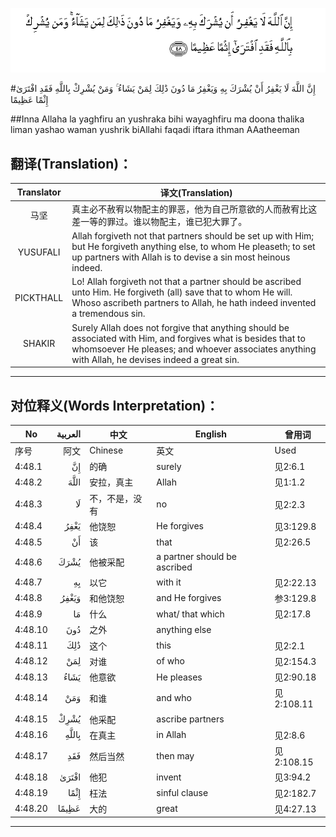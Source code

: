 ![004:048](images/004_048.gif)

#إِنَّ اللَّهَ لَا يَغْفِرُ أَنْ يُشْرَكَ بِهِ وَيَغْفِرُ مَا دُونَ ذَٰلِكَ لِمَنْ يَشَاءُ ۚ وَمَنْ يُشْرِكْ بِاللَّهِ فَقَدِ افْتَرَىٰ إِثْمًا عَظِيمًا 

##Inna Allaha la yaghfiru an yushraka bihi wayaghfiru ma doona thalika liman yashao waman yushrik biAllahi faqadi iftara ithman AAatheeman 

## 翻译(Translation)：

| Translator | 译文(Translation)                                            |
| :--------: | ------------------------------------------------------------ |
|    马坚    | 真主必不赦宥以物配主的罪恶，他为自己所意欲的人而赦宥比这差一等的罪过。谁以物配主，谁已犯大罪了。 |
|  YUSUFALI  | Allah forgiveth not that partners should be set up with Him; but He forgiveth anything else, to whom He pleaseth; to set up partners with Allah is to devise a sin most heinous indeed. |
| PICKTHALL  | Lo! Allah forgiveth not that a partner should be ascribed unto Him. He forgiveth (all) save that to whom He will. Whoso ascribeth partners to Allah, he hath indeed invented a tremendous sin. |
|   SHAKIR   | Surely Allah does not forgive that anything should be associated with Him, and forgives what is besides that to whomsoever He pleases; and whoever associates anything with Allah, he devises indeed a great sin. |

---

## 对位释义(Words Interpretation)：

| No   | العربية | 中文    | English | 曾用词 |
| ---- | ------: | ------- | ------- | ------ |
| 序号 |    阿文 | Chinese | 英文    | Used   |
| 4:48.1  | إِنَّ    | 的确           | surely                       | 见2:6.1    |
| 4:48.2  | اللَّهَ  | 安拉，真主     | Allah                        | 见1:1.2    |
| 4:48.3  | لَا    | 不，不是，没有 | no                           | 见2:2.3    |
| 4:48.4  | يَغْفِرُ  | 他饶恕         | He forgives                  | 见3:129.8  |
| 4:48.5  | أَنْ    | 该             | that                         | 见2:26.5   |
| 4:48.6  | يُشْرَكَ  | 他被采配       | a partner should be ascribed |            |
| 4:48.7  | بِهِ    | 以它           | with it                      | 见2:22.13  |
| 4:48.8  | وَيَغْفِرُ | 和他饶恕       | and He forgives              | 参3:129.8  |
| 4:48.9  | مَا    | 什么           | what/ that which             | 见2:17.8   |
| 4:48.10 | دُونَ   | 之外           | anything else                |            |
| 4:48.11 | ذَٰلِكَ   | 这个           | this                         | 见2:2.1    |
| 4:48.12 | لِمَنْ   | 对谁           | of who                       | 见2:154.3  |
| 4:48.13 | يَشَاءُ  | 他意欲         | He pleases                   | 见2:90.18  |
| 4:48.14 | وَمَنْ   | 和谁           | and who                      | 见2:108.11 |
| 4:48.15 | يُشْرِكْ  | 他采配         | ascribe partners             |            |
| 4:48.16 | بِاللَّهِ | 在真主         | in Allah                     | 见2:8.6    |
| 4:48.17 | فَقَدِ   | 然后当然       | then may                     | 见2:108.15 |
| 4:48.18 | افْتَرَىٰ | 他犯           | invent                       | 见3:94.2   |
| 4:48.19 | إِثْمًا  | 枉法           | sinful clause                | 见2:182.7  |
| 4:48.20 | عَظِيمًا | 大的           | great                        | 见4:27.13  |

---
